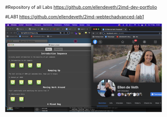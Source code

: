 #Repository of all Labs
https://github.com/ellendeveth/2imd-dev-portfolio 


#LAB1
https://github.com/ellendeveth/2imd-webtechadvanced-lab1

![screenshot](screenshot.png)
